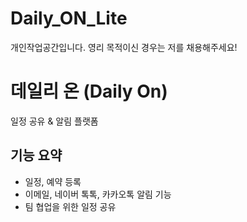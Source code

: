 # Daily_ON_Lite
개인작업공간입니다. 영리 목적이신 경우는 저를 채용해주세요!

# 데일리 온 (Daily On)
일정 공유 & 알림 플랫폼

## 기능 요약
- 일정, 예약 등록
- 이메일, 네이버 톡톡, 카카오톡 알림 기능
- 팀 협업을 위한 일정 공유
